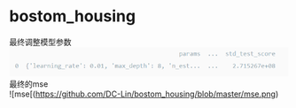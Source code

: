# bostom_housing  
最终调整模型参数  
![grie](https://github.com/DC-Lin/bostom_housing/blob/master/gridcv.png)  
最终的mse  
![mse[(https://github.com/DC-Lin/bostom_housing/blob/master/mse.png)
